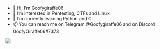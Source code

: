 - 👋 Hi, I’m Goofygiraffe06
- 👀 I’m interested in Pentesting, CTFs and Linux
- 🌱 I’m currently learning Python and C
- 📫 You can reach me on Telegram @Goofygiraffe06
and on Discord GoofyGiraffe06#7373

![](https://komarev.com/ghpvc/?username=Goofygiraffe06)
